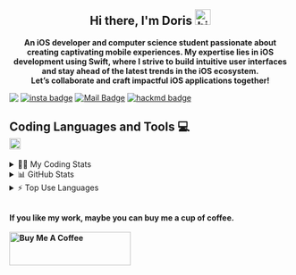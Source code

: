 <h2 align="center">
  <strong>
    Hi there, I'm Doris 
    <img src="https://user-images.githubusercontent.com/1303154/88677602-1635ba80-d120-11ea-84d8-d263ba5fc3c0.gif" width="28px" height="28px" alt="hi">
  </strong>
</h2>

<p align="center">
  <strong>
    An iOS developer and computer science student passionate about creating captivating mobile experiences. My expertise lies in iOS development using Swift, where I strive to build intuitive user interfaces and stay ahead of the latest trends in the iOS ecosystem. </br>Let’s collaborate and craft impactful iOS applications together!
  </strong>
</p>

<div style="display: flex; align-items: center;">

  <img src="https://komarev.com/ghpvc/?username=Doris-WenZiYing">
  <span style="margin-right: 4px;"></span>
  <a href="https://www.instagram.com/dolores_dione/" target="_blank">
  <img src="https://img.shields.io/badge/%20-dolores__dione-e84393?style=flat&labelColor=e84393&logo=instagram&logoColor=white" alt="insta badge">
  </a>
  <span style="margin-right: 4px;"></span>
  <a href="mailto:doris070714@gmail.com">
    <img src="https://img.shields.io/badge/%20-doris070714-c0392b?style=flat&labelColor=c0392b&logo=gmail&logoColor=white" alt="Mail Badge">
  </a>
  <span style="margin-right: 4px;"></span>
  <a href="https://hackmd.io/@rizzyD" target="_blank">
    <img src="https://img.shields.io/badge/%20-%40rizzy__D-%23555d6b?style=flat&logo=mdbook&logoColor=white" alt="hackmd badge">
  </a>
</div>

<h2 align="left">
  <strong>
    Coding Languages and Tools 💻</br>
  </strong>
  <img src="https://cdn.jsdelivr.net/gh/devicons/devicon/icons/swift/swift-original.svg" / height=20 width=20>
</h2>

<details>
<summary> 👩‍💻 My Coding Stats</summary></br>
<!--START_SECTION:waka-->
![Code Time](http://img.shields.io/badge/Code%20Time-6%20hrs%2030%20mins-blue)

**🐱 My GitHub Data** 

> 📦 76.9 kB Used in GitHub's Storage 
 > 
> 🏆 60 Contributions in the Year 2023
 > 
> 🚫 Not Opted to Hire
 > 
> 📜 5 Public Repositories 
 > 
> 🔑 3 Private Repositories 
 > 
**I'm an Early 🐤** 

```text
🌞 Morning                48 commits          ██░░░░░░░░░░░░░░░░░░░░░░░   09.32 % 
🌆 Daytime                377 commits         ██████████████████░░░░░░░   73.20 % 
🌃 Evening                70 commits          ███░░░░░░░░░░░░░░░░░░░░░░   13.59 % 
🌙 Night                  20 commits          █░░░░░░░░░░░░░░░░░░░░░░░░   03.88 % 
```
📅 **I'm Most Productive on Wednesday** 

```text
Monday                   124 commits         ██████░░░░░░░░░░░░░░░░░░░   24.08 % 
Tuesday                  36 commits          ██░░░░░░░░░░░░░░░░░░░░░░░   06.99 % 
Wednesday                154 commits         ███████░░░░░░░░░░░░░░░░░░   29.90 % 
Thursday                 2 commits           ░░░░░░░░░░░░░░░░░░░░░░░░░   00.39 % 
Friday                   51 commits          ██░░░░░░░░░░░░░░░░░░░░░░░   09.90 % 
Saturday                 116 commits         ██████░░░░░░░░░░░░░░░░░░░   22.52 % 
Sunday                   32 commits          ██░░░░░░░░░░░░░░░░░░░░░░░   06.21 % 
```


📊 **This Week I Spent My Time On** 

```text
🕑︎ Time Zone: Asia/Taipei

💬 Programming Languages: 
Markdown                 2 hrs 38 mins       ███████████████░░░░░░░░░░   59.38 % 
Text                     40 mins             ████░░░░░░░░░░░░░░░░░░░░░   15.27 % 
YAML                     33 mins             ███░░░░░░░░░░░░░░░░░░░░░░   12.61 % 
Python                   31 mins             ███░░░░░░░░░░░░░░░░░░░░░░   11.85 % 
Git                      2 mins              ░░░░░░░░░░░░░░░░░░░░░░░░░   00.89 % 

🔥 Editors: 
VS Code                  4 hrs 26 mins       █████████████████████████   100.00 % 

🐱‍💻 Projects: 
Intro                    2 hrs 39 mins       ███████████████░░░░░░░░░░   60.05 % 
yolov5                   53 mins             █████░░░░░░░░░░░░░░░░░░░░   20.17 % 
yolov5-master            22 mins             ██░░░░░░░░░░░░░░░░░░░░░░░   08.53 % 
Model                    20 mins             ██░░░░░░░░░░░░░░░░░░░░░░░   07.65 % 
Data Augmentation        9 mins              █░░░░░░░░░░░░░░░░░░░░░░░░   03.60 % 

💻 Operating System: 
Mac                      4 hrs 26 mins       █████████████████████████   100.00 % 
```

**I Mostly Code in Swift** 

```text
Swift                    3 repos             █████████░░░░░░░░░░░░░░░░   37.50 % 
C                        2 repos             ██████░░░░░░░░░░░░░░░░░░░   25.00 % 
JavaScript               1 repo              ███░░░░░░░░░░░░░░░░░░░░░░   12.50 % 
HTML                     1 repo              ███░░░░░░░░░░░░░░░░░░░░░░   12.50 % 
Vue                      1 repo              ███░░░░░░░░░░░░░░░░░░░░░░   12.50 % 
```




 Last Updated on 06/06/2023 09:40:27 UTC
<!--END_SECTION:waka-->
</details>

<details> 
<summary> 📊 GitHub Stats </summary>
<img src="https://github-readme-stats.vercel.app/api?username=Doris-WenZiYing&show_icons=true&hide_border=true&count_private=true&theme=dark" alt="Doris-WenZiYing"></br>
<img src="https://github-profile-trophy.vercel.app/?username=Doris-WenZiYing&theme=juicyfresh&no-frame=true&column=4&row=3" alt="Doris-WenZiYing"></br>
<img src="https://github-readme-streak-stats.herokuapp.com/?user=Doris-WenZiYing&theme=dark&hide_border=true" alt="Doris-WenZiYing">
</details>

<details>
<summary> ⚡️ Top Use Languages </summary>
<img src="https://github-readme-stats.vercel.app/api/top-langs?username=Doris-WenZiYing&show_icons=true&locale=en&layout=compact&theme=dark&hide_border=true" alt="Doris-WenZiYing">
</details>

<p>
  </br><strong>If you like my work, maybe you can buy me a cup of coffee.</br></br><strong>
  <a href="https://www.buymeacoffee.com/rizzyD" target="_blank">
    <img 
      src="https://cdn.buymeacoffee.com/buttons/v2/default-yellow.png" 
      alt="Buy Me A Coffee" 
      style="height: 60px !important;width: 217px !important;" 
    />
  </a>
</p>
